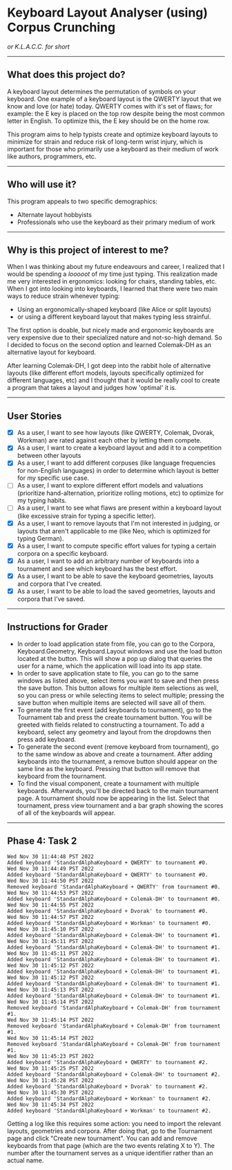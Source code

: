 # Keyboard Layout Analyser (using) Corpus Crunching
*or K.L.A.C.C. for short*

---
## What does this project do?
A keyboard layout determines the permutation of symbols on your keyboard.
One example of a keyboard layout is the QWERTY layout that we know and love
(or hate) today. QWERTY comes with it's set of flaws; for example: the E key
is placed on the top row despite being the most common letter in English.
To optimize this, the E key should be on the home row.

This program aims to help typists create and optimize keyboard layouts
to minimize for strain and reduce risk of long-term wrist injury, which
is important for those who primarily use a keyboard as their medium of 
work like authors, programmers, etc.

---
## Who will use it?
This program appeals to two specific demographics:
* Alternate layout hobbyists
* Professionals who use the keyboard as their primary medium of work

---
## Why is this project of interest to me?
When I was thinking about my future endeavours and career, I realized
that I would be spending a *looooot* of my time just typing. This
realization made me very interested in ergonomics: looking for chairs,
standing tables, etc. When I got into looking into keyboards, I learned
that there were two main ways to reduce strain whenever typing:

* Using an ergonomically-shaped keyboard (like Alice or split layouts)
* or using a different keyboard layout that makes typing less strainful.

The first option is doable, but nicely made and ergonomic keyboards are
very expensive due to their specialized nature and not-so-high demand.
So I decided to focus on the second option and learned Colemak-DH as
an alternative layout for keyboard. 

After learning Colemak-DH, I got deep into the rabbit hole of alternative
layouts (like different effort models, layouts specifically optimized
for different languages, etc) and I thought that it would be really cool
to create a program that takes a layout and judges how 'optimal' it is.

---
## User Stories

* [X] As a user, I want to see how layouts (like QWERTY,
  Colemak, Dvorak, Workman) are rated against each other by letting them compete.
* [X] As a user, I want to create a keyboard layout and add it to a competition
between other layouts
* [X] As a user, I want to add different corpuses (like language frequencies
for non-English languages) in order to determine which layout is better
for my specific use case.
* [ ] As a user, I want to explore different effort models and valuations
(prioritize hand-alternation, prioritize rolling motions, etc) to
optimize for my typing habits.
* [ ] As a user, I want to see what flaws are present within a keyboard
layout (like excessive strain for typing a specific letter).
* [X] As a user, I want to remove layouts that I'm not interested in
judging, or layouts that aren't applicable to me (like Neo, which is
optimized for typing German).
* [X] As a user, I want to compute specific effort values for typing a certain
corpora on a specific keyboard.
* [X] As a user, I want to add an arbitrary number of keyboards into a tournament
and see which keyboard has the best effort.
* [X] As a user, I want to be able to save the keyboard geometries, layouts and
corpora that I've created.
* [X] As a user, I want to be able to load the saved geometries, layouts and
corpora that I've saved.

---

## Instructions for Grader
* In order to load application state from file, you can go to the Corpora, 
Keyboard.Geometry, Keyboard.Layout windows and use the load button located
at the button. This will show a pop up dialog that queries the user for 
a name, which the application will load into its app state.
* In order to save application state to file, you can go to the same windows
as listed above, select items you want to save and then press the save button.
This button allows for multiple item selections as well, so you can press
<Ctrl> or <Shift> while selecting items to select multiple; pressing the save
button when multiple items are selected will save all of them.
* To generate the first event (add keyboards to tournament), go to the 
Tournament tab and press the create tournament button. You will be greeted
with fields related to constructing a tournament. To add a keyboard, select
any geometry and layout from the dropdowns then press add keyboard.
* To generate the second event (remove keyboard from tournament), go to
the same window as above and create a tournament. After adding keyboards
into the tournament, a remove button should appear on the same line as
the keyboard. Pressing that button will remove that keyboard from the
tournament.
* To find the visual component, create a tournament with multiple keyboards.
Afterwards, you'll be directed back to the main tournament page. A tournament
should now be appearing in the list. Select that tournament, press view
tournament and a bar graph showing the scores of all of the keyboards will
appear.

---

## Phase 4: Task 2
```
Wed Nov 30 11:44:48 PST 2022
Added keyboard 'StandardAlphaKeyboard + QWERTY' to tournament #0.
Wed Nov 30 11:44:49 PST 2022
Added keyboard 'StandardAlphaKeyboard + QWERTY' to tournament #0.
Wed Nov 30 11:44:50 PST 2022
Removed keyboard 'StandardAlphaKeyboard + QWERTY' from tournament #0.
Wed Nov 30 11:44:53 PST 2022
Added keyboard 'StandardAlphaKeyboard + Colemak-DH' to tournament #0.
Wed Nov 30 11:44:55 PST 2022
Added keyboard 'StandardAlphaKeyboard + Dvorak' to tournament #0.
Wed Nov 30 11:44:57 PST 2022
Added keyboard 'StandardAlphaKeyboard + Workman' to tournament #0.
Wed Nov 30 11:45:10 PST 2022
Added keyboard 'StandardAlphaKeyboard + Colemak-DH' to tournament #1.
Wed Nov 30 11:45:11 PST 2022
Added keyboard 'StandardAlphaKeyboard + Colemak-DH' to tournament #1.
Wed Nov 30 11:45:11 PST 2022
Added keyboard 'StandardAlphaKeyboard + Colemak-DH' to tournament #1.
Wed Nov 30 11:45:12 PST 2022
Added keyboard 'StandardAlphaKeyboard + Colemak-DH' to tournament #1.
Wed Nov 30 11:45:12 PST 2022
Added keyboard 'StandardAlphaKeyboard + Colemak-DH' to tournament #1.
Wed Nov 30 11:45:13 PST 2022
Added keyboard 'StandardAlphaKeyboard + Colemak-DH' to tournament #1.
Wed Nov 30 11:45:14 PST 2022
Removed keyboard 'StandardAlphaKeyboard + Colemak-DH' from tournament #1.
Wed Nov 30 11:45:14 PST 2022
Removed keyboard 'StandardAlphaKeyboard + Colemak-DH' from tournament #1.
Wed Nov 30 11:45:14 PST 2022
Removed keyboard 'StandardAlphaKeyboard + Colemak-DH' from tournament #1.
Wed Nov 30 11:45:23 PST 2022
Added keyboard 'StandardAlphaKeyboard + QWERTY' to tournament #2.
Wed Nov 30 11:45:25 PST 2022
Added keyboard 'StandardAlphaKeyboard + Colemak-DH' to tournament #2.
Wed Nov 30 11:45:28 PST 2022
Added keyboard 'StandardAlphaKeyboard + Dvorak' to tournament #2.
Wed Nov 30 11:45:30 PST 2022
Added keyboard 'StandardAlphaKeyboard + Workman' to tournament #2.
Wed Nov 30 11:45:34 PST 2022
Added keyboard 'StandardAlphaKeyboard + Workman' to tournament #2.
```

Getting a log like this requires some action: you need to import the relevant
layouts, geometries and corpora. After doing that, go to the Tournament
page and click "Create new tournament". You can add and remove keyboards
from that page (which are the two events relating X to Y). The number
after the tournament serves as a unique identifier rather than an actual
name.